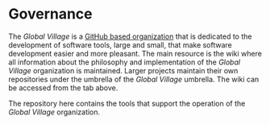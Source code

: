 # Governance

The _Global Village_ is a [GitHub based organization](https://docs.github.com/en/free-pro-team@latest/github/setting-up-and-managing-organizations-and-teams/about-organizations) that is dedicated to the development of software tools, large and small, that make software development easier and more pleasant.
The main resource is the wiki where all information about the philosophy and implementation of the _Global Village_ organization is maintained.
Larger projects maintain their own repositories under the umbrella of the _Global Village_ umbrella.
The wiki can be accessed from the tab above.

The repository here contains the tools that support the operation of the _Global Village_ organization.
